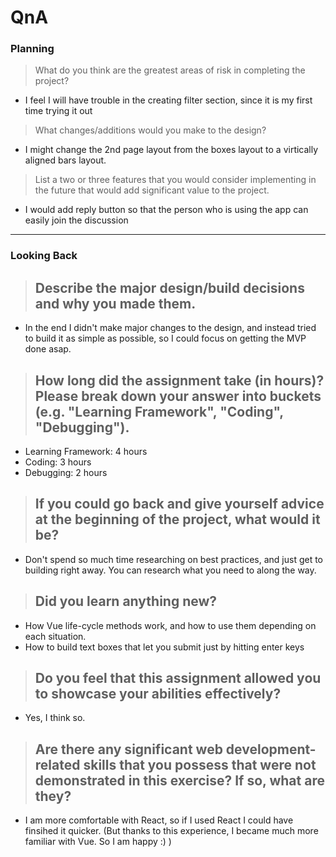 # QnA

### Planning

> What do you think are the greatest areas of risk in completing the project?

- I feel I will have trouble in the creating filter section, since it is my first time trying it out

> What changes/additions would you make to the design?

- I might change the 2nd page layout from the boxes layout to a virtically aligned bars layout.

> List a two or three features that you would consider implementing in the future that would add significant value to the project.

- I would add reply button so that the person who is using the app can easily join the discussion

---

### Looking Back

> ## Describe the major design/build decisions and why you made them.

- In the end I didn't make major changes to the design, and instead tried to build it as simple as possible, so I could focus on getting the MVP done asap.

> ## How long did the assignment take (in hours)? Please break down your answer into buckets (e.g. "Learning Framework", "Coding", "Debugging").

- Learning Framework: 4 hours
- Coding: 3 hours
- Debugging: 2 hours

> ## If you could go back and give yourself advice at the beginning of the project, what would it be?

- Don't spend so much time researching on best practices, and just get to building right away. You can research what you need to along the way.

> ## Did you learn anything new?

- How Vue life-cycle methods work, and how to use them depending on each situation.
- How to build text boxes that let you submit just by hitting enter keys

> ## Do you feel that this assignment allowed you to showcase your abilities effectively?

- Yes, I think so.

> ## Are there any significant web development-related skills that you possess that were not demonstrated in this exercise? If so, what are they?

- I am more comfortable with React, so if I used React I could have finsihed it quicker. (But thanks to this experience, I became much more familiar with Vue. So I am happy :) )
